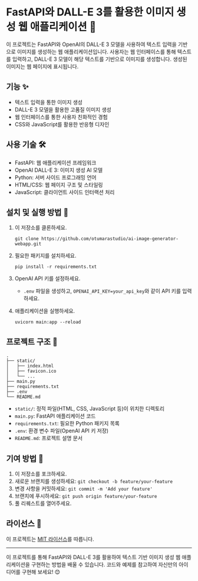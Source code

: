 # FastAPI와 DALL-E 3를 활용한 이미지 생성 웹 애플리케이션 🎨

이 프로젝트는 FastAPI와 OpenAI의 DALL-E 3 모델을 사용하여 텍스트 입력을 기반으로 이미지를 생성하는 웹 애플리케이션입니다. 사용자는 웹 인터페이스를 통해 텍스트를 입력하고, DALL-E 3 모델이 해당 텍스트를 기반으로 이미지를 생성합니다. 생성된 이미지는 웹 페이지에 표시됩니다.

## 기능 ✨

- 텍스트 입력을 통한 이미지 생성
- DALL-E 3 모델을 활용한 고품질 이미지 생성
- 웹 인터페이스를 통한 사용자 친화적인 경험
- CSS와 JavaScript를 활용한 반응형 디자인

## 사용 기술 🛠️

- FastAPI: 웹 애플리케이션 프레임워크
- OpenAI DALL-E 3: 이미지 생성 AI 모델
- Python: 서버 사이드 프로그래밍 언어
- HTML/CSS: 웹 페이지 구조 및 스타일링
- JavaScript: 클라이언트 사이드 인터랙션 처리

## 설치 및 실행 방법 🚀

1. 이 저장소를 클론하세요.
   ```
   git clone https://github.com/otumarastudio/ai-image-generator-webapp.git
   ```

2. 필요한 패키지를 설치하세요.
   ```
   pip install -r requirements.txt
   ```

3. OpenAI API 키를 설정하세요.
   - `.env` 파일을 생성하고, `OPENAI_API_KEY=your_api_key`와 같이 API 키를 입력하세요.

4. 애플리케이션을 실행하세요.
   ```
   uvicorn main:app --reload
   ```



## 프로젝트 구조 📁

```
.
├── static/
│   ├── index.html
│   ├── favicon.ico
│   └── ...
├── main.py
├── requirements.txt
├── .env
└── README.md
```

- `static/`: 정적 파일(HTML, CSS, JavaScript 등)이 위치한 디렉토리
- `main.py`: FastAPI 애플리케이션 코드
- `requirements.txt`: 필요한 Python 패키지 목록
- `.env`: 환경 변수 파일(OpenAI API 키 저장)
- `README.md`: 프로젝트 설명 문서

## 기여 방법 🤝

1. 이 저장소를 포크하세요.
2. 새로운 브랜치를 생성하세요: `git checkout -b feature/your-feature`
3. 변경 사항을 커밋하세요: `git commit -m 'Add your feature'`
4. 브랜치에 푸시하세요: `git push origin feature/your-feature`
5. 풀 리퀘스트를 열어주세요.

## 라이선스 📄

이 프로젝트는 [MIT 라이선스](LICENSE)를 따릅니다.

---

이 프로젝트를 통해 FastAPI와 DALL-E 3를 활용하여 텍스트 기반 이미지 생성 웹 애플리케이션을 구현하는 방법을 배울 수 있습니다. 코드와 예제를 참고하여 자신만의 아이디어를 구현해 보세요! 😊